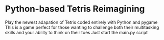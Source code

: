 # Python-based Tetris Reimagining
Play the newest adapation of Tetris coded entirely with Python and pygame
This is a game perfect for those wanting to challenge both their multitasking skills
and your ability to think on their toes
Just start the main.py script
